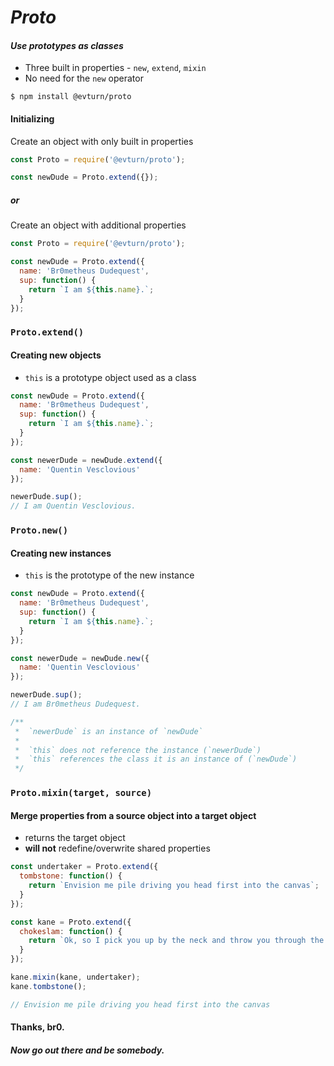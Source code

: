 # _Proto_
#### _Use prototypes as classes_

* Three built in properties - `new`, `extend`, `mixin`
* No need for the `new` operator

`$ npm install @evturn/proto`

#### Initializing
 Create an object with only built in properties


```javascript
const Proto = require('@evturn/proto');

const newDude = Proto.extend({});
```
##### or

Create an object with additional properties

```javascript
const Proto = require('@evturn/proto');

const newDude = Proto.extend({
  name: 'Br0metheus Dudequest',
  sup: function() {
    return `I am ${this.name}.`;
  }
});
```

### `Proto.extend()`
#### Creating new objects
* `this` is a prototype object used as a class

```javascript
const newDude = Proto.extend({
  name: 'Br0metheus Dudequest',
  sup: function() {
    return `I am ${this.name}.`;
  }
});

const newerDude = newDude.extend({
  name: 'Quentin Vesclovious'
});

newerDude.sup();
// I am Quentin Vesclovious.
```

### `Proto.new()`
#### Creating new instances
* `this` is the prototype of the new instance

```javascript
const newDude = Proto.extend({
  name: 'Br0metheus Dudequest',
  sup: function() {
    return `I am ${this.name}.`;
  }
});

const newerDude = newDude.new({
  name: 'Quentin Vesclovious'
});

newerDude.sup();
// I am Br0metheus Dudequest.

/**
 *  `newerDude` is an instance of `newDude`
 *
 *  `this` does not reference the instance (`newerDude`)
 *  `this` references the class it is an instance of (`newDude`)
 */

```

### `Proto.mixin(target, source)`
#### Merge properties from a source object into a target object
* returns the target object
* __will not__ redefine/overwrite shared properties
```javascript
const undertaker = Proto.extend({
  tombstone: function() {
    return `Envision me pile driving you head first into the canvas`;
  }
});

const kane = Proto.extend({
  chokeslam: function() {
    return `Ok, so I pick you up by the neck and throw you through the Spanish announcer's table`;
  }
});

kane.mixin(kane, undertaker);
kane.tombstone();

// Envision me pile driving you head first into the canvas
```

#### Thanks, br0.
##### Now go out there and be somebody.